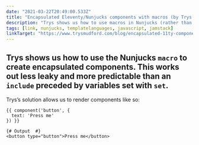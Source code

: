 ```yaml
---
date: "2021-03-22T20:49:00.533Z"
title: "Encapsulated Eleventy/Nunjucks components with macros (by Trys Mudford)"
description: "Trys shows us how to use macros in Nunjucks (rather than set followed by include) to create encapsulated components."
tags: [link, nunjucks, templatelanguages, javascript, jamstack]
linkTarget: "https://www.trysmudford.com/blog/encapsulated-11ty-components/"
---
```

Trys shows us how to use the Nunjucks `macro` to create encapsulated components. This works out less leaky and more predictable than an `include` preceded by variables set with `set`.
---

Trys’s solution allows us to render components like so:

``` nunjucks
{{ component('button', {
  text: 'Press me'
}) }}

{# Output  #}
<button type="button">Press me</button>
```
